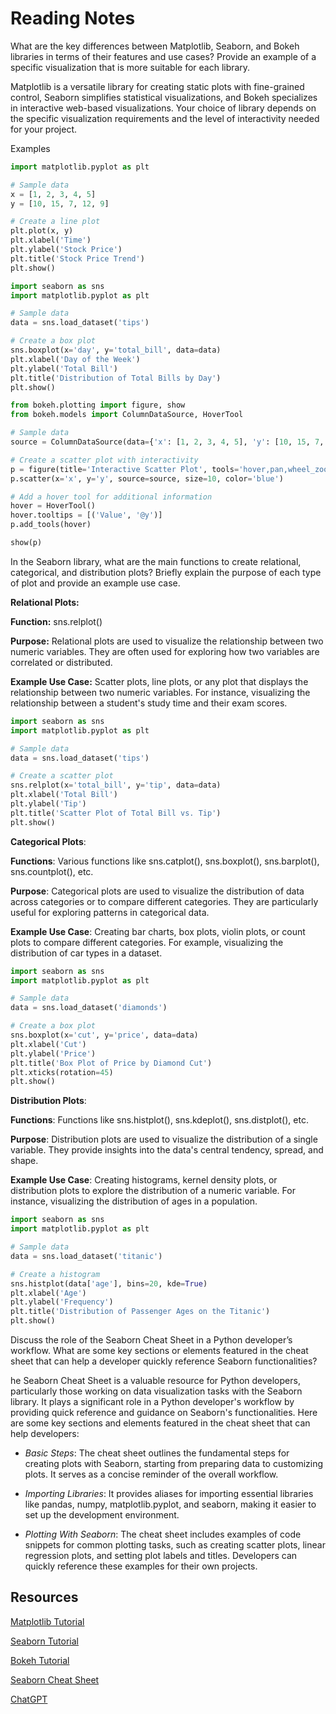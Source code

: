 # Reading Notes

What are the key differences between Matplotlib, Seaborn, and Bokeh libraries in terms of their features and use cases? Provide an example of a specific visualization that is more suitable for each library.

Matplotlib is a versatile library for creating static plots with fine-grained control, Seaborn simplifies statistical visualizations, and Bokeh specializes in interactive web-based visualizations. Your choice of library depends on the specific visualization requirements and the level of interactivity needed for your project.

Examples 

```python
import matplotlib.pyplot as plt

# Sample data
x = [1, 2, 3, 4, 5]
y = [10, 15, 7, 12, 9]

# Create a line plot
plt.plot(x, y)
plt.xlabel('Time')
plt.ylabel('Stock Price')
plt.title('Stock Price Trend')
plt.show()

```

```python
import seaborn as sns
import matplotlib.pyplot as plt

# Sample data
data = sns.load_dataset('tips')

# Create a box plot
sns.boxplot(x='day', y='total_bill', data=data)
plt.xlabel('Day of the Week')
plt.ylabel('Total Bill')
plt.title('Distribution of Total Bills by Day')
plt.show()

```

```python
from bokeh.plotting import figure, show
from bokeh.models import ColumnDataSource, HoverTool

# Sample data
source = ColumnDataSource(data={'x': [1, 2, 3, 4, 5], 'y': [10, 15, 7, 12, 9]})

# Create a scatter plot with interactivity
p = figure(title='Interactive Scatter Plot', tools='hover,pan,wheel_zoom,box_zoom,reset')
p.scatter(x='x', y='y', source=source, size=10, color='blue')

# Add a hover tool for additional information
hover = HoverTool()
hover.tooltips = [('Value', '@y')]
p.add_tools(hover)

show(p)

```


In the Seaborn library, what are the main functions to create relational, categorical, and distribution plots? Briefly explain the purpose of each type of plot and provide an example use case.

**Relational Plots:**

**Function:** sns.relplot()

**Purpose:** Relational plots are used to visualize the relationship between two numeric variables. They are often used for exploring how two variables are correlated or distributed.

**Example Use Case:** Scatter plots, line plots, or any plot that displays the relationship between two numeric variables. For instance, visualizing the relationship between a student's study time and their exam scores.

```python
import seaborn as sns
import matplotlib.pyplot as plt

# Sample data
data = sns.load_dataset('tips')

# Create a scatter plot
sns.relplot(x='total_bill', y='tip', data=data)
plt.xlabel('Total Bill')
plt.ylabel('Tip')
plt.title('Scatter Plot of Total Bill vs. Tip')
plt.show()

```

**Categorical Plots**:

**Functions**: Various functions like sns.catplot(), sns.boxplot(), sns.barplot(), sns.countplot(), etc.

**Purpose**: Categorical plots are used to visualize the distribution of data across categories or to compare different categories. They are particularly useful for exploring patterns in categorical data.

**Example Use Case**: Creating bar charts, box plots, violin plots, or count plots to compare different categories. For example, visualizing the distribution of car types in a dataset.

```python
import seaborn as sns
import matplotlib.pyplot as plt

# Sample data
data = sns.load_dataset('diamonds')

# Create a box plot
sns.boxplot(x='cut', y='price', data=data)
plt.xlabel('Cut')
plt.ylabel('Price')
plt.title('Box Plot of Price by Diamond Cut')
plt.xticks(rotation=45)
plt.show()

```

**Distribution Plots**:

**Functions**: Functions like sns.histplot(), sns.kdeplot(), sns.distplot(), etc.

**Purpose**: Distribution plots are used to visualize the distribution of a single variable. They provide insights into the data's central tendency, spread, and shape.

**Example Use Case**: Creating histograms, kernel density plots, or distribution plots to explore the distribution of a numeric variable. For instance, visualizing the distribution of ages in a population.

```python
import seaborn as sns
import matplotlib.pyplot as plt

# Sample data
data = sns.load_dataset('titanic')

# Create a histogram
sns.histplot(data['age'], bins=20, kde=True)
plt.xlabel('Age')
plt.ylabel('Frequency')
plt.title('Distribution of Passenger Ages on the Titanic')
plt.show()

```

Discuss the role of the Seaborn Cheat Sheet in a Python developer’s workflow. What are some key sections or elements featured in the cheat sheet that can help a developer quickly reference Seaborn functionalities?

he Seaborn Cheat Sheet is a valuable resource for Python developers, particularly those working on data visualization tasks with the Seaborn library. It plays a significant role in a Python developer's workflow by providing quick reference and guidance on Seaborn's functionalities. Here are some key sections and elements featured in the cheat sheet that can help developers:

* *Basic Steps*: The cheat sheet outlines the fundamental steps for creating plots with Seaborn, starting from preparing data to customizing plots. It serves as a concise reminder of the overall workflow.

* *Importing Libraries*: It provides aliases for importing essential libraries like pandas, numpy, matplotlib.pyplot, and seaborn, making it easier to set up the development environment.

* *Plotting With Seaborn*: The cheat sheet includes examples of code snippets for common plotting tasks, such as creating scatter plots, linear regression plots, and setting plot labels and titles. Developers can quickly reference these examples for their own projects.

## Resources

[Matplotlib Tutorial](https://www.labri.fr/perso/nrougier/teaching/matplotlib/)

[Seaborn Tutorial](https://seaborn.pydata.org/tutorial.html)

[Bokeh Tutorial](https://mybinder.org/v2/gh/bokeh/bokeh-notebooks/master?filepath=tutorial%2F00%20-%20Introduction%20and%20Setup.ipynb)

[Seaborn Cheat Sheet](https://s3.amazonaws.com/assets.datacamp.com/blog_assets/Python_Seaborn_Cheat_Sheet.pdf)

[ChatGPT](https://chat.openai.com/)
